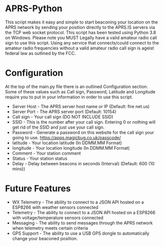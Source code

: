 # APRS-Python
This script makes it easy and simple to start beaconing your location on the APRS network by sending your position directly to the APRS.IS servers via the TCP web socket protocol. This script has been tested using Python 3.8 on Windows. Please note you MUST Legally have a valid amateur radio call sign to use this script. Using any service that connects/could connect to the amateur radio frequencies without a valid amateur radio call sign is ageist federal law as outlined by the FCC.


# Configuration
At the top of the main.py file there is an outlined Configuration section. Some of these values such as Call sign, Password, Latitude and Longitude require you to put in your information in order to use this script.

- Server Host - The APRS server host name or IP (Default: fire net.us)
- Server Port - The APRS server port (Default: 10154)
- Call sign - Your call sign (DO NOT INCLUDE SSID)
- SSID - This is the number after your call sign. Entering 0 or nothing will get rid of the SSID and just use your call sign.
- Password - Generate a password on this website for the call sign your going to use. https://apps.magicbug.co.uk/passcode/
- latitude - Your location latitude (In DDMM.MM Format)
- longitude - Your location longitude (In DDMM.MM Format)
- Comment - Your station comment
- Status - Your station status
- Delay - Delay between beacons in seconds (Interval) (Default: 600 (10 mins))

# Future Features
- WX Telemetry - The ability to connect to a JSON API hosted on a ESP8266 with weather sensors connected
- Telemetry - The ability to connect to a JSON API hosted on a ESP8266 with voltage/temperature sensors connected
- Messaging - The ability to send messages through the APRS network when telemetry meets certain criteria
- GPS Support - The ability to use a USB GPS dongle to automatically change your beaconed position.
